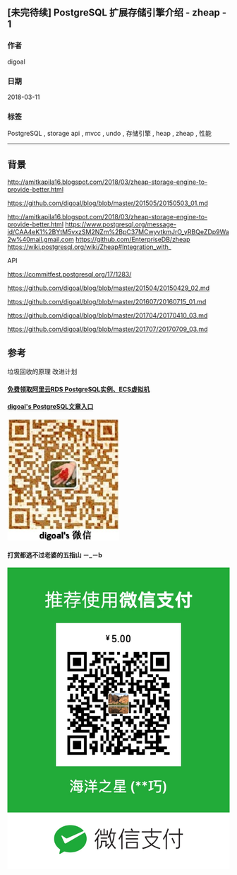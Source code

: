 ## [未完待续] PostgreSQL 扩展存储引擎介绍 - zheap - 1
           
### 作者                                                           
digoal                                                           
                                                           
### 日期                                                           
2018-03-11                                                        
                                                           
### 标签                                                           
PostgreSQL , storage api , mvcc , undo , 存储引擎 , heap , zheap , 性能   
                                                           
----                                                           
                                                           
## 背景       
http://amitkapila16.blogspot.com/2018/03/zheap-storage-engine-to-provide-better.html



https://github.com/digoal/blog/blob/master/201505/20150503_01.md


http://amitkapila16.blogspot.com/2018/03/zheap-storage-engine-to-provide-better.html
https://www.postgresql.org/message-id/CAA4eK1%2BYtM5vxzSM2NZm%2BpC37MCwyvtkmJrO_yRBQeZDp9Wa2w%40mail.gmail.com
https://github.com/EnterpriseDB/zheap
https://wiki.postgresql.org/wiki/Zheap#Integration_with_

API

https://commitfest.postgresql.org/17/1283/




https://github.com/digoal/blog/blob/master/201504/20150429_02.md

https://github.com/digoal/blog/blob/master/201607/20160715_01.md

https://github.com/digoal/blog/blob/master/201704/20170410_03.md

https://github.com/digoal/blog/blob/master/201707/20170709_03.md


## 参考

垃圾回收的原理
改进计划

  
  
  
  
  
  
  
  
  
  
  
  
  
#### [免费领取阿里云RDS PostgreSQL实例、ECS虚拟机](https://free.aliyun.com/ "57258f76c37864c6e6d23383d05714ea")
  
  
#### [digoal's PostgreSQL文章入口](https://github.com/digoal/blog/blob/master/README.md "22709685feb7cab07d30f30387f0a9ae")
  
  
![digoal's weixin](../pic/digoal_weixin.jpg "f7ad92eeba24523fd47a6e1a0e691b59")
  
  
  
  
  
  
#### 打赏都逃不过老婆的五指山 －_－b  
![wife's weixin ds](../pic/wife_weixin_ds.jpg "acd5cce1a143ef1d6931b1956457bc9f")
  
